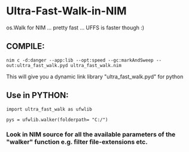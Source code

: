 # Ultra-Fast-Walk-in-NIM
os.Walk for NIM ... pretty fast ... UFFS is faster though :)

## COMPILE: 

```
nim c -d:danger --app:lib --opt:speed --gc:markAndSweep --out:ultra_fast_walk.pyd ultra_fast_walk.nim
```

This will give you a dynamic link library "ultra_fast_walk.pyd" for python

## Use in PYTHON:

```
import ultra_fast_walk as ufwlib

pys = ufwlib.walker(folderpath= "C:/") 
```



### Look in NIM source for all the available parameters of the "walker" function e.g. filter file-extensions etc.
